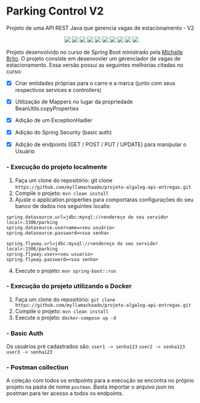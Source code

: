 # Parking Control V2
Projeto de uma API REST Java que gerencia vagas de estacionamento - V2

<p align="center">
    <a alt="Java">
          <img src="https://img.shields.io/badge/Java-v17-blue.svg" />
    </a>
    <a alt="Spring Boot">
        <img src="https://img.shields.io/badge/Spring_Boot-v3.1.0-red.svg" />
    </a>
    <a alt="Spring Security">
        <img src="https://img.shields.io/badge/Spring_Security-v5.3.1-blueviolet.svg" />
    </a>
  <a alt="Maven">
        <img src="https://img.shields.io/badge/Maven-v3.1.1-orange.svg" />
  </a>
    <a alt="JPA">
        <img src="https://img.shields.io/badge/JPA-v3.1.0-brightgreen.svg" />
    </a>
     <a alt="Validation">
        <img src="https://img.shields.io/badge/Validation-v3.0.2-red.svg" />
  </a>
     <a alt="Model Mapper">
        <img src="https://img.shields.io/badge/Model_Mapper-v3.1.1-orange.svg" />
  </a>
  <a alt="Lombok">
          <img src="https://img.shields.io/badge/Lombok-v1.18.20.0-blue.svg" />
    </a>
    <a alt="MySql">
        <img src="https://img.shields.io/badge/MySql-v2.1.214-brightgreen.svg" />
    </a>
     <a alt="JUnit">
        <img src="https://img.shields.io/badge/JUnit-v4.13.2-red.svg" />
    </a>
</p>


Projeto desenvolvido no curso de Spring Boot ministrado pela [Michelle Brito](https://github.com/MichelliBrito). O projeto consiste em desenvovler um gerenciador de vagas de estacionamento. Essa versão possui as seguintes melhorias citadas no curso:


- [x] Criar entidades próprias para o carro e a marca (junto com seus respectivos services e controllers)

- [x] Utilização de Mappers no lugar da propriedade BeanUtils.copyProperties

- [x] Adição de um ExceptionHadler

- [x] Adição do Spring Security (basic auth)

- [x] Adição de endpoints (GET / POST / PUT / UPDATE) para manipular o Usuário 



### - Execução do projeto localmente

1) Faça um clone do repositório: git clone `https://github.com/myllamachaado/projeto-algalog-api-entregas.git`
2) Compile o projeto: `mvn clean install`
3) Ajuste o application.properties para comportaras configurações do seu banco de dados nos seguintes localis:
```
spring.datasource.url=jdbc:mysql://<endereço do seu servidor local>:3306/parking
spring.datasource.username=<seu usuário>
spring.datasource.password=<sua senha>

spring.flyway.url=jdbc:mysql://<endereço do seu servidor local>:3306/parking
spring.flyway.user=<seu usuario>
spring.flyway.password=<sua senha>
```
4) Execute o projeto: `mvn spring-boot::run`


### - Execução do projeto utilizando o Docker
1)  Faça um clone do repositório:
`git clone https://github.com/myllamachaado/projeto-algalog-api-entregas.git`
2) Compile o projeto:
`mvn clean install`
3)  Execute o projeto:
`docker-compose up -d`


### - Basic Auth
Os usuários pré cadastrados são:
`user1 -> senha123`
`user2 -> senha123`
`user3 -> senha123`


### - Postman collection

A coleção com todos os endpoints para a execução se encontra no próprio projeto na pasta de nome `postman`. Basta importar o arquivo json no postman para ter acesso a todos os endpoints. 
